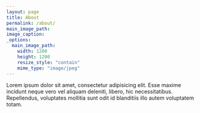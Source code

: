 ```yaml
---
layout: page
title: About
permalink: /about/
main_image_path:
image_caption:
_options:
  main_image_path:
    width: 1200
    height: 1200
    resize_style: "contain"
    mime_type: "image/jpeg"
---
```


Lorem ipsum dolor sit amet, consectetur adipisicing elit. Esse maxime incidunt neque vero vel aliquam deleniti, libero, hic necessitatibus. Repellendus, voluptates mollitia sunt odit id blanditiis illo autem voluptatem totam.

